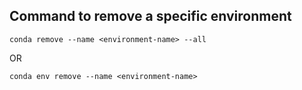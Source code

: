 ## Command to remove a specific environment

```
conda remove --name <environment-name> --all
```

OR

```
conda env remove --name <environment-name>
```
